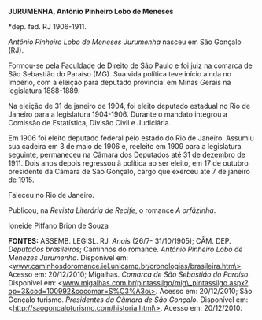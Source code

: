 **JURUMENHA, Antônio Pinheiro Lobo de Meneses**

\*dep. fed. RJ 1906-1911.

*Antônio Pinheiro Lobo de Meneses Jurumenha* nasceu em São Gonçalo (RJ).

Formou-se pela Faculdade de Direito de São Paulo e foi juiz na comarca
de São Sebastião do Paraíso (MG). Sua vida política teve início ainda no
Império, com a eleição para deputado provincial em Minas Gerais na
legislatura 1888-1889.

Na eleição de 31 de janeiro de 1904, foi eleito deputado estadual no Rio
de Janeiro para a legislatura 1904-1906. Durante o mandato integrou a
Comissão de Estatística, Divisão Civil e Judiciária.

Em 1906 foi eleito deputado federal pelo estado do Rio de Janeiro.
Assumiu sua cadeira em 3 de maio de 1906 e, reeleito em 1909 para a
legislatura seguinte, permaneceu na Câmara dos Deputados até 31 de
dezembro de 1911. Dois anos depois regressou à política ao ser eleito,
em 17 de outubro, presidente da Câmara de São Gonçalo, cargo que exerceu
até 7 de janeiro de 1915.

Faleceu no Rio de Janeiro.

Publicou, na *Revista Literária de Recife*, o romance *A orfãzinha*.

Ioneide Piffano Brion de Souza

**FONTES:** ASSEMB. LEGISL. RJ. *Anais* (26/7- 31/10/1905); CÂM. DEP.
*Deputados brasileiros*; Caminhos do romance. *Antônio Pinheiro Lobo de
Menezes Jurumenha*. Disponível em:
\<www.caminhosdoromance.iel.unicamp.br/cronologias/brasileira.htm\>.
Acesso em: 20/12/2010; Migalhas. *Comarca de São Sebastião do Paraíso*.
Disponível em:
\<www.migalhas.com.br/pintassilgo/mig\_pintassilgo.aspx?op=3&cod=100992&cocomar=S%C3%A3o\>.
Acesso em: 20/12/2010; São Gonçalo turismo. *Presidentes da Câmara de
São Gonçalo*. Disponível em:
\<http://saogoncaloturismo.com/historia.html\>. Acesso em: 20/12/2010.
